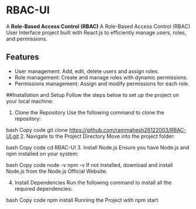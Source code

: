 # RBAC-UI

A **Role-Based Access Control (RBAC)** A Role-Based Access Control (RBAC) User Interface project built with React.js to efficiently manage users, roles, and permissions.


## Features

- User management: Add, edit, delete users and assign roles.
- Role management: Create and manage roles with dynamic permissions.
- Permissions management: Assign and modify permissions for each role.

##Installation and Setup
Follow the steps below to set up the project on your local machine:

1. Clone the Repository
Use the following command to clone the repository:

bash
Copy code
git clone https://github.com/rammahesh28122003/RBAC-UI.git
2. Navigate to the Project Directory
Move into the project folder:

bash
Copy code
cd RBAC-UI
3. Install Node.js
Ensure you have Node.js and npm installed on your system:

bash
Copy code
node -v
npm -v
If not installed, download and install Node.js from the Node.js Official Website.

4. Install Dependencies
Run the following command to install all the required dependencies:

bash
Copy code
npm install
Running the Project with npm start
